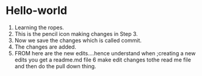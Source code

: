 # Hello-world  
1. Learning the ropes.  
2. This is the pencil icon making changes in Step 3.  
3. Now we save the changes which is called commit.  
4. The changes are added.  
5. FROM here are the new edits....hence understand when ;creating a new edits you get a readme.md file
6 make edit changes tothe read me file and then do the pull down thing.
